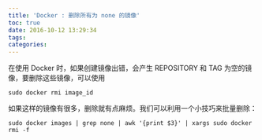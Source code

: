 ```yaml
---
title: 'Docker : 删除所有为 none 的镜像'
toc: true
date: 2016-10-12 13:29:34
tags:
categories:
---
```


在使用 Docker 时，如果创建镜像出错，会产生 REPOSITORY 和 TAG 为空的镜像，要删除这些镜像，可以使用
```shell
sudo docker rmi image_id
```
如果这样的镜像有很多，删除就有点麻烦。我们可以利用一个小技巧来批量删除：
```shell
sudo docker images | grep none | awk '{print $3}' | xargs sudo docker rmi -f
```
